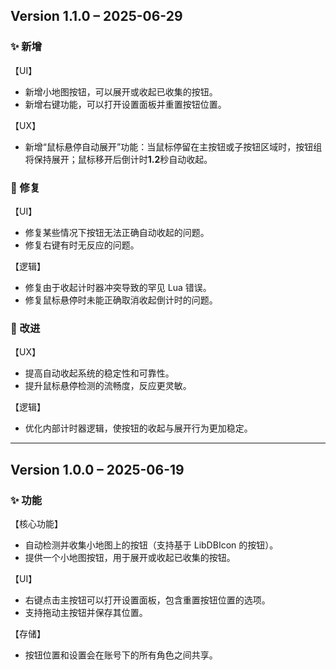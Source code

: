 ## Version 1.1.0 – 2025-06-29

### ✨ 新增
【UI】
- 新增小地图按钮，可以展开或收起已收集的按钮。
- 新增右键功能，可以打开设置面板并重置按钮位置。

【UX】
- 新增“鼠标悬停自动展开”功能：当鼠标停留在主按钮或子按钮区域时，按钮组将保持展开；鼠标移开后倒计时**1.2**秒自动收起。

### 🐞 修复
【UI】
- 修复某些情况下按钮无法正确自动收起的问题。
- 修复右键有时无反应的问题。

【逻辑】
- 修复由于收起计时器冲突导致的罕见 Lua 错误。
- 修复鼠标悬停时未能正确取消收起倒计时的问题。

### 🔧 改进
【UX】
- 提高自动收起系统的稳定性和可靠性。
- 提升鼠标悬停检测的流畅度，反应更灵敏。

【逻辑】
- 优化内部计时器逻辑，使按钮的收起与展开行为更加稳定。

---

## Version 1.0.0 – 2025-06-19

### ✨ 功能
【核心功能】
- 自动检测并收集小地图上的按钮（支持基于 LibDBIcon 的按钮）。
- 提供一个小地图按钮，用于展开或收起已收集的按钮。

【UI】
- 右键点击主按钮可以打开设置面板，包含重置按钮位置的选项。
- 支持拖动主按钮并保存其位置。

【存储】
- 按钮位置和设置会在账号下的所有角色之间共享。
